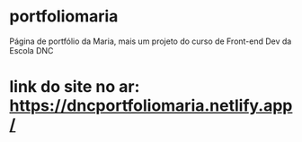 # portfoliomaria
Página de portfólio da Maria, mais um projeto do curso de Front-end Dev da Escola DNC
# link do site no ar: https://dncportfoliomaria.netlify.app/
